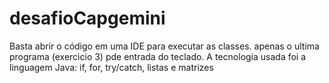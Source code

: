 # desafioCapgemini
Basta abrir o código em uma IDE para executar as classes. apenas o ultima programa (exercicio 3) pde entrada do teclado.
A tecnologia usada foi a linguagem Java: if, for, try/catch, listas e matrizes

